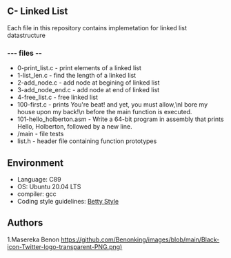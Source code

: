 ## C- Linked List
Each file in this repository contains implemetation for linked list datastructure 
### --- files -- 
- 0-print_list.c - print elements of a linked list
- 1-list_len.c - find the length of a linked list
- 2-add_node.c - add node at begining of linked list
- 3-add_node_end.c - add node at end of linked list
- 4-free_list.c - free linked list
- 100-first.c - prints You're beat! and yet, you must allow,\nI bore my house upon my back!\n before the main function is executed.
- 101-hello_holberton.asm - Write a 64-bit program in assembly that prints Hello, Holberton, followed by a new line.
- /main - file tests
- list.h - header file containing function prototypes

## Environment
- Language: C89
- OS: Ubuntu 20.04 LTS
- compiler: gcc
- Coding style guidelines: [Betty Style](https://github.com/holbertonschool/Betty/wiki)

## Authors
1.Masereka Benon [https://github.com/Benonking/images/blob/main/Black-icon-Twitter-logo-transparent-PNG.png)](https://twitter.com/BenonKing)
